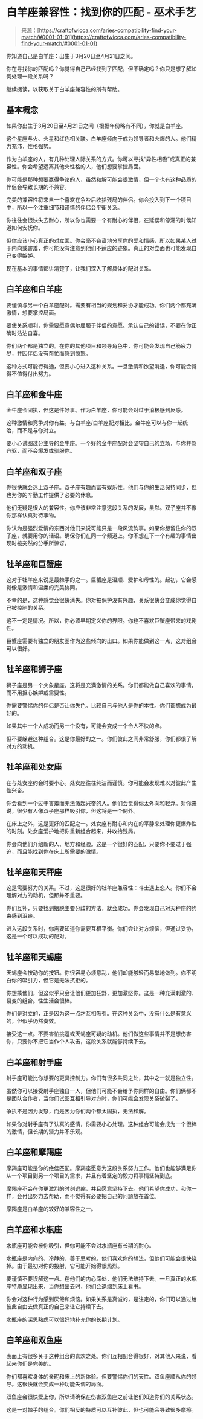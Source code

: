 <!--yml

分类：未分类

日期：2024-06-12 18:09:49

-->

# 白羊座兼容性：找到你的匹配 - 巫术手艺

> 来源：[https://craftofwicca.com/aries-compatibility-find-your-match/#0001-01-01](https://craftofwicca.com/aries-compatibility-find-your-match/#0001-01-01)

你知道自己是白羊座：出生于3月20日至4月21日之间。

你在寻找你的匹配吗？你觉得自己已经找到了匹配，但不确定吗？你只是想了解如何处理一段关系吗？

继续阅读，以获取关于白羊座兼容性的所有帮助。

## 基本概念

如果你出生于3月20日至4月21日之间（根据年份略有不同），你就是白羊座。

这个星座与火、火星和红色相关联。白羊座倾向于成为领导者和火爆的人。他们精力充沛，性格强势。

作为白羊座的人，有几种处理人际关系的方式。你可以寻找“异性相吸”或真正的兼容性。你会希望远离其他火性格的人，他们想要掌控局面。

你可能是那种想要赢得争论的人，虽然和解可能会很激情，但一个也有这种品质的伴侣会导致长期的不兼容。

完美的兼容性将来自一个喜欢在争吵后收拾残局的伴侣。你会投入到下一个项目中，所以一个注重细节和谨慎的伴侣会平衡关系。

你往往会很快失去耐心，所以你也需要一个有耐心的伴侣，在延误和停滞的时候知道如何安抚你。

但你应该小心真正的对立面。你会毫不吝啬地分享你的爱和情感，所以如果某人过于内向或害羞，你可能没有注意到他们不适应的迹象。真正的对立面也可能发现自己变得嫉妒。

现在基本的事情都讲清楚了，让我们深入了解具体的配对关系。

## 白羊座和白羊座

要谨慎与另一个白羊座配对。需要有相当的规划和妥协才能成功。你们两个都充满激情，想要掌控局面。

要使关系顺利，你需要愿意偶尔屈服于伴侣的意愿。承认自己的错误，不要在你正确时沾沾自喜。

你们两个都是独立的。在你的其他项目和领导角色中，你可能会发现自己筋疲力尽，并因伴侣没有帮忙而感到愤怒。

这种方式可能行得通，但要小心进入这种关系。一旦激情和欲望消退，你可能会觉得不值得付出努力。

## 白羊座和金牛座

金牛座会固执，但这是件好事。作为白羊座，你可能会对过于消极感到反感。

这种激情和竞争对你有益。与白羊座/白羊座配对相比，金牛座可以与你一起统治，而不是与你对立。

要小心试图过分主导的金牛座。一个好的金牛座配对会坚守自己的立场，与你并驾齐驱，而不会爆发或驯服你。

## 白羊座和双子座

你很快就会迷上双子座。双子座有趣而富有娱乐性。他们与你的生活保持同步，但也为你的辛勤工作提供了必要的休息。

他们无疑是很大的兼容性。你应该非常注意这段关系的发展，虽然。双子座并不像你那样认真对待事物。

你认为是强烈爱情的东西对他们来说可能只是一段风流韵事。如果你想留住你的双子座，就要用你的话语。确保你们在同一个频道上。你不想在下一个有趣的事情出现时被突然的分手所惊讶。

## 牡羊座和巨蟹座

这对于牡羊座来说是最棘手的之一。巨蟹座是温顺、爱护和母性的。起初，它会感觉像是激情和温柔的完美协同。

不幸的是，这种感觉会很快消失。你对被保护没有兴趣，关系很快会变成你觉得自己被控制的关系。

这不一定是情况。所以，你必须早期定义你的界限。你也不喜欢巨蟹座带来的戏剧性。

巨蟹座需要有独立的朋友圈作为这些倾向的出口。如果你能做到这一点，这对组合可以很好。

## 牡羊座和狮子座

狮子座是另一个火象星座。这将是充满激情的关系。你们都能做自己喜欢的事情，而不用担心嫉妒或需要性。

你需要警惕你的伴侣是否让你失色。比较自己与他人是你的本性。你们都想成为最好的。

如果其中一个人成功而另一个没有，可能会变成一个令人不快的点。

但不要躲避这种组合。这是你最好的之一。你们彼此之间非常舒服，你们都很了解对方的动机。

## 牡羊座和处女座

在与处女座约会时要小心。处女座往往纯洁而谨慎。你可能会发现难以对彼此产生性兴奋。

你会看到一个过于害羞而无法激起兴奋的人。他们会觉得你太外向和轻浮。对你来说，很少有人像双子座那样吸引你，但这将是一个例外。

在床上之外，这是更好的匹配之一。处女座有耐心和内在的平静来处理你更爆炸性的时刻。处女座爱护地把你重新组合起来，并收拾残局。

你会向他们介绍新的人、地方和经验。这是一个很好的匹配，只要你不要过于强迫，而且能找到你在床上所需要的激情。

## 牡羊座和天秤座

这是需要努力的关系。不过，这是很好的牡羊座兼容性：斗士遇上恋人。你们不会理解对方的动机，但那并不重要。

你们互补，只要找到摆脱主要分歧的方法，就会成功。你会发现自己对天秤座的约束感到沮丧。

进入这段关系时，你需要知道你需要互相平衡。你们会让对方烦恼，但通过妥协，这是一个可以成功的配对。

## 牡羊座和天蝎座

天蝎座会按动你的按钮。你很容易心烦意乱，他们却能够轻而易举地做到。你不明白你的吸引力，但它是无法抗拒的。

你想揍他们，但这似乎只会让他们更加狂野，更加激怒你。这是一种充满刺激的、易变的组合。性生活会很棒。

你们是对立的，正是因为这一点才互相吸引。在这种关系中，没有什么是有意义的，但似乎仍然奏效。

接受这一点。不要害怕挑逗或天蝎座可疑的动机。他们做这些事情并不是想伤害你，只要你不把它当作个人攻击，这段关系就能够持续下去。

## 白羊座和射手座

射手座可能比你想要的更具控制力。你们有很多共同之处，其中之一就是独立性。

虽然你可以接受射手座独自一人，但他们可能不会给予你同样的自由。你们俩都不是团队合作者，当你们试图互相引导对方时，你们可能会发现关系破裂了。

争执不是因为发怒，而是因为你们两个都太固执，无法和解。

如果你对射手座有了认真的感情，你需要小心处理。这种组合可能会成为一个很棒的激情，但长期的潜力并不乐观。

## 白羊座和摩羯座

摩羯座可能是你的绝佳匹配。摩羯座愿意为这段关系努力工作。他们也能够满足你从一个项目到另一个项目的需求，并且有着坚定的毅力将事情坚持到底。

摩羯座不会在你更激烈的时刻退缩，并且愿意坚持下去。他们希望你成功，和你一样，会付出努力去帮助，而不觉得有必要把自己的问题放在首位。

摩羯座是白羊座的较好的兼容性之一。

## 白羊座和水瓶座

水瓶座可能会被你吸引，但你可能不会对水瓶座有长期的耐心。

水瓶座是内向的、冷静的、善于思考的。他们喜欢你的想法，但他们可能会很快烧掉。由于最初对你的投射，它可能开始得很热烈。

要谨慎不要误解这一点。在他们的内心深处，他们无法维持下去。一旦真正的水瓶座特质显现出来，当你想出去时，他们会退缩到床上看书。

你会对这种行为感到厌倦和烦恼。如果关系是真诚的，是注定的，你们可以通过给彼此自由去做真正的自己来让它持续下去。

水瓶座的深思熟虑可以很好地补充你的长期计划。

## 白羊座和双鱼座

表面上有很多关于这种组合的喜欢之处。你们互相配合得很好，对其他人来说，看起来你们是完美的。

你们都喜欢身体的亲昵和床上的新体验。但要警惕你们的天性。双鱼座顺从你的领导。这很快就会变成一种功能失调的局面。

双鱼座会很快爱上你，所以请确保在伤害双鱼座之前让他们知道你们的关系状态。

这是一对棘手的组合。你们相反的特质可以互补彼此，但也可能会导致很多摩擦。

